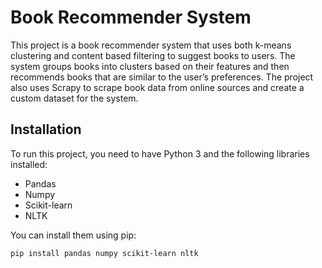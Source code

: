 # Book Recommender System
This project is a book recommender system that uses both k-means clustering and content based filtering to suggest books to users. The system groups books into clusters based on their features and then recommends books that are similar to the user’s preferences. The project also uses Scrapy to scrape book data from online sources and create a custom dataset for the system.

## Installation
To run this project, you need to have Python 3 and the following libraries installed:
* Pandas
* Numpy
* Scikit-learn
* NLTK

You can install them using pip:
~~~
pip install pandas numpy scikit-learn nltk
~~~
